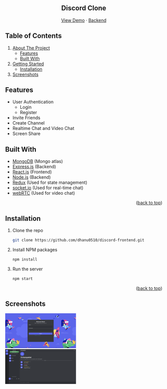 <div id="top"></div>
<div align="center">
  <h2 align="center">Discord Clone</h2>
  <p align="center">
    <a href="https://discord-dhanu.netlify.app/" target="_blank">View Demo</a>
    ·
    <a href="https://github.com/dhanu0510/discord-backend" target="_blank">Backend</a>
  </p>
</div>

  <h2>Table of Contents</h2>
  <ol>
    <li>
      <a href="#about-the-project">About The Project</a>
      <ul>
        <li><a href="#features">Features</a></li>
        <li><a href="#built-with">Built With</a></li>
      </ul>
    </li>
    <li>
      <a href="#getting-started">Getting Started</a>
      <ul>
        <li><a href="#installation">Installation</a></li>
      </ul>
    </li>
    <li>
        <a href="#screenshots">Screenshots</a>
    </li>
  </ol>

## Features

- User Authentication
  - Login
  - Register
- Invite Friends
- Create Channel
- Realtime Chat and Video Chat
- Screen Share


## Built With

- [MongoDB](https://www.mongodb.com/) (Mongo atlas)
- [Express.js](https://expressjs.com/) (Backend)
- [React.js](https://reactjs.org/) (Frontend)
- [Node.js](https://nodejs.org/) (Backend)
- [Redux](https://redux.js.org/) (Used for state management)
- [socket.io](https://socket.io/) (Used for real-time chat)
- [webRTC](https://webrtc.org/) (Used for video chat)

<p align="right">(<a href="#top">back to top</a>)</p>

## Installation

1. Clone the repo
   ```sh
   git clone https://github.com/dhanu0510/discord-frontend.git
   ```
2. Install NPM packages
   ```sh
   npm install
   ```
3. Run the server
   ```sh
   npm start
   ```

<p align="right">(<a href="#top">back to top</a>)</p>

## Screenshots

<div>
    <img src="Screenshots/first.png" width="45%">
    <br/>
    <img src="Screenshots/second.png" width="45%">
</div>
